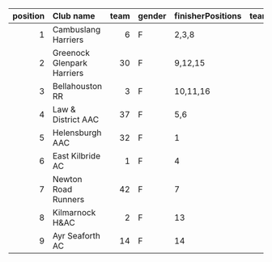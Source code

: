 |   position | Club name                  |   team | gender   | finisherPositions   |   teamPoints |   penaltyPoints |   totalPoints |   totalFinishers | Website                                    |
|-----------:|:---------------------------|-------:|:---------|:--------------------|-------------:|----------------:|--------------:|-----------------:|:-------------------------------------------|
|          1 | Cambuslang Harriers        |      6 | F        | 2,3,8               |           13 |               0 |            13 |                3 | https://cambuslangharriers.org/            |
|          2 | Greenock Glenpark Harriers |     30 | F        | 9,12,15             |           36 |               0 |            36 |                5 | https://greenockglenparkharriers.com/      |
|          3 | Bellahouston RR            |      3 | F        | 10,11,16            |           37 |               0 |            37 |                3 | https://www.bellahoustonroadrunners.co.uk/ |
|          4 | Law & District AAC         |     37 | F        | 5,6                 |           11 |              28 |            39 |                2 | http://www.lawaac.co.uk/                   |
|          5 | Helensburgh AAC            |     32 | F        | 1                   |            1 |              56 |            57 |                1 | https://www.helensburghaac.com/            |
|          6 | East Kilbride AC           |      1 | F        | 4                   |            4 |              56 |            60 |                1 | http://www.ekac.org.uk/                    |
|          7 | Newton Road Runners        |     42 | F        | 7                   |            7 |              56 |            63 |                1 | https://www.newton-roadrunners.com/        |
|          8 | Kilmarnock H&AC            |      2 | F        | 13                  |           13 |              56 |            69 |                1 | http://www.kilmarnockharriers.com/         |
|          9 | Ayr Seaforth AC            |     14 | F        | 14                  |           14 |              56 |            70 |                1 | https://www.ayrseaforth.co.uk/             |